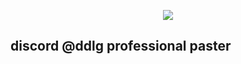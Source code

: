 <p align="center">
<img src="https://tenor.com/view/anime-sagiri-eromanga-sensei-licking-lips-gif-15568420"/>
</p>

<h2> discord @ddlg professional paster </h2>

